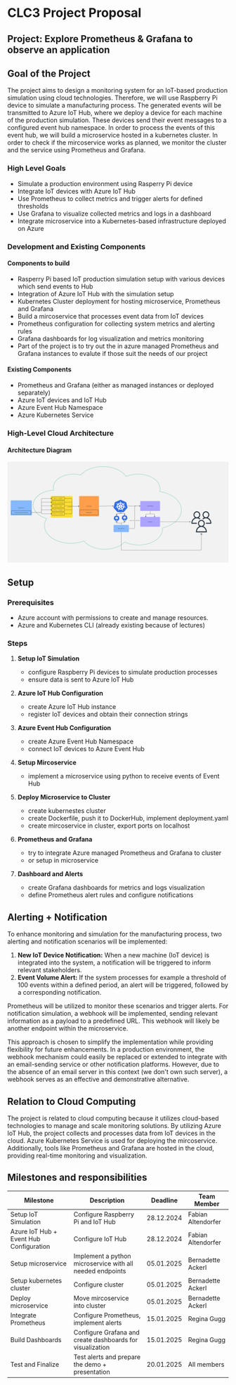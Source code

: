 # CLC3 Project Proposal
## Project: Explore Prometheus & Grafana to observe an application
## Goal of the Project
The project aims to design a monitoring system for an IoT-based production simulation using cloud technologies. Therefore, we will use Raspberry Pi device to simulate a manufacturing process. The generated events will be transmitted to Azure IoT Hub, where we deploy a device for each machine of the production simulation. These devices send their event messages to a configured event hub namespace. In order to process the events of this event hub, we will build a microservice hosted in a kubernetes cluster. In order to check if the mircoservice works as planned, we monitor the cluster and the service using Prometheus and Grafana. 

### High Level Goals

- Simulate a production environment using Rasperry Pi device
- Integrate IoT devices with Azure IoT Hub
- Use Prometheus to collect metrics and trigger alerts for defined thresholds
- Use Grafana to visualize collected metrics and logs in a dashboard
- Integrate microservice into a Kubernetes-based infrastructure deployed on Azure


### Development and Existing Components

#### Components to build

- Rasperry Pi based IoT production simulation setup with various devices which send events to Hub
- Integration of Azure IoT Hub with the simulation setup
- Kubernetes Cluster deployment for hosting microservice, Prometheus and Grafana
- Build a mircoservice that processes event data from IoT devices
- Prometheus configuration for collecting system metrics and alerting rules
- Grafana dashboards for log visualization and metrics monitoring
- Part of the project is to try out the in azure managed Prometheus and Grafana instances to evalute if those suit the needs of our project

#### Existing Components

- Prometheus and Grafana (either as managed instances or deployed separately)
- Azure IoT devices and IoT Hub
- Azure Event Hub Namespace
- Azure Kubernetes Service

### High-Level Cloud Architecture
#### Architecture Diagram
![flowchart](./Flowchart.jpg)

## Setup
### Prerequisites
- Azure account with permissions to create and manage resources.
- Azure and Kubernetes CLI (already existing because of lectures)

### Steps
1. **Setup IoT Simulation**
   - configure Raspberry Pi devices to simulate production processes
   - ensure data is sent to Azure IoT Hub

2. **Azure IoT Hub Configuration**
   - create Azure IoT Hub instance
   - register IoT devices and obtain their connection strings
  
3. **Azure Event Hub Configuration**
   - create Azure Event Hub Namespace
   - connect IoT devices to Azure Event Hub

4. **Setup Mircoservice**
   - implement a microservice using python to receive events of Event Hub

5. **Deploy Microservice to Cluster**
   - create kubernestes cluster
   - create Dockerfile, push it to DockerHub, implement deployment.yaml
   - create mircoservice in cluster, export ports on localhost

6. **Prometheus and Grafana**
   - try to integrate Azure managed Prometheus and Grafana to cluster
   - or setup in microservice

7. **Dashboard and Alerts**
   - create Grafana dashboards for metrics and logs visualization
   - define Prometheus alert rules and configure notifications


## Alerting + Notification
To enhance monitoring and simulation for the manufacturing process, two alerting and notification scenarios will be implemented:
1) **New IoT Device Notification:** When a new machine (IoT device) is integrated into the system, a notification will be triggered to inform relevant stakeholders.
2) **Event Volume Alert:** If the system processes for example a threshold of 100 events within a defined period, an alert will be triggered, followed by a corresponding notification.
   
Prometheus will be utilized to monitor these scenarios and trigger alerts. For notification simulation, a webhook will be implemented, sending relevant information as a payload to a predefined URL. This webhook will likely be another endpoint within the microservice.

This approach is chosen to simplify the implementation while providing flexibility for future enhancements. In a production environment, the webhook mechanism could easily be replaced or extended to integrate with an email-sending service or other notification platforms. However, due to the absence of an email server in this context (we don't own such server), a webhook serves as an effective and demonstrative alternative.


## Relation to Cloud Computing
The project is related to cloud computing because it utilizes cloud-based technologies to manage and scale monitoring solutions. By utilizing Azure IoT Hub, the project collects and processes data from IoT devices in the cloud. Azure Kubernetes Service is used for deploying the mircoservice. Additionally, tools like Prometheus and Grafana are hosted in the cloud, providing real-time monitoring and visualization.


## Milestones and responsibilities
| Milestone               | Description                                      | Deadline | Team Member                                      |
|-------------------------|--------------------------------------------------|----------|--------------------------------------------------|
| Setup IoT Simulation    | Configure Raspberry Pi and IoT Hub              | 28.12.2024   | Fabian Altendorfer |
| Azure IoT Hub + Event Hub Configuration    | Configure IoT Hub              | 28.12.2024   | Fabian Altendorfer |
| Setup microservice    | Implement a python microservice with all needed endpoints              | 05.01.2025   |Bernadette Ackerl|
| Setup kubernetes cluster    | Configure cluster              | 05.01.2025   |Bernadette Ackerl |
| Deploy microservice    | Move mircoservice into cluster           | 05.01.2025   |Bernadette Ackerl|
| Integrate Prometheus    | Configure Prometheus, implement alerts | 15.01.2025   |Regina Gugg |
| Build Dashboards        | Configure Grafana and create dashboards for visualization     | 15.01.2025   |Regina Gugg|
| Test and Finalize       | Test alerts and prepare the demo + presentation                | 20.01.2025   |All members|








